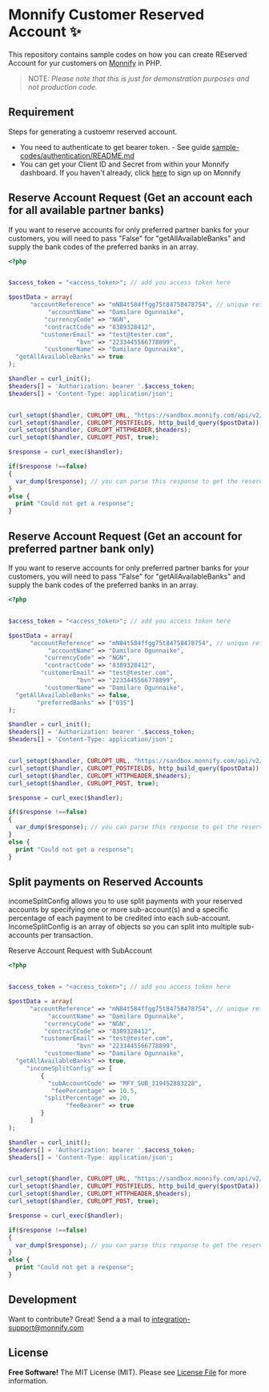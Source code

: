 # Monnify Customer Reserved Account  ✨
 
This repository contains sample codes on how you can create REserved Account for yur customers on [Monnify](https://monnify.com/) in PHP.

> NOTE:
> *Please note that this is just for demonstration purposes and not production code.*
 
## Requirement

Steps for generating a custoemr reserved account.

- You need to authenticate to get bearer token. - See guide [sample-codes/authentication/README.md][l1] 
- You can get your Client ID and Secret from within your Monnify dashboard. If you haven't already, click [here](https://monnify.com/) to sign up on Monnify


## Reserve Account Request (Get an account each for all available partner banks)

If you want to reserve accounts for only preferred partner banks for your customers, you will need to pass "False" for "getAllAvailableBanks" and supply the bank codes of the preferred banks in an array.

```php
<?php


$access_token = "<access_token>"; // add you access token here

$postData = array(     
      "accountReference" => "mN84t584ffgg75t84758478754", // unique reference
           "accountName" => "Damilare Ogunnaike",
          "currencyCode" => "NGN",
          "contractCode" => "8389328412",
         "customerEmail" => "test@tester.com",
                   "bvn" => "2233445566778899",
          "customerName" => "Damilare Ogunnaike",
  "getAllAvailableBanks" => true
);

$handler = curl_init();
$headers[] = 'Authorization: bearer '.$access_token;
$headers[] = 'Content-Type: application/json';


curl_setopt($handler, CURLOPT_URL, "https://sandbox.monnify.com/api/v2/bank-transfer/reserved-accounts");
curl_setopt($handler, CURLOPT_POSTFIELDS, http_build_query($postData));
curl_setopt($handler, CURLOPT_HTTPHEADER,$headers);
curl_setopt($handler, CURLOPT_POST, true);

$response = curl_exec($handler); 

if($response !==false)
{
  var_dump($response); // you can parse this response to get the reserved account details
}
else {
  print "Could not get a response";
}


 ```
 
 
## Reserve Account Request (Get an account for preferred partner bank only)

If you want to reserve accounts for only preferred partner banks for your customers, you will need to pass "False" for "getAllAvailableBanks" and supply the bank codes of the preferred banks in an array.


```php
<?php


$access_token = "<access_token>"; // add you access token here

$postData = array(     
      "accountReference" => "mN84t584ffgg75t84758478754", // unique reference
           "accountName" => "Damilare Ogunnaike",
          "currencyCode" => "NGN",
          "contractCode" => "8389328412",
         "customerEmail" => "test@tester.com",
                   "bvn" => "2233445566778899",
          "customerName" => "Damilare Ogunnaike",
  "getAllAvailableBanks" => false,
        "preferredBanks" => ["035"]
);

$handler = curl_init();
$headers[] = 'Authorization: bearer '.$access_token;
$headers[] = 'Content-Type: application/json';


curl_setopt($handler, CURLOPT_URL, "https://sandbox.monnify.com/api/v2/bank-transfer/reserved-accounts");
curl_setopt($handler, CURLOPT_POSTFIELDS, http_build_query($postData));
curl_setopt($handler, CURLOPT_HTTPHEADER,$headers);
curl_setopt($handler, CURLOPT_POST, true);

$response = curl_exec($handler); 

if($response !==false)
{
  var_dump($response); // you can parse this response to get the reserved account details
}
else {
  print "Could not get a response";
}


 ```
 
 
## Split payments on Reserved Accounts

incomeSplitConfig allows you to use split payments with your reserved accounts by specifying one or more sub-account(s) and a specific percentage of each payment to be credited into each sub-account. IncomeSplitConfig is an array of objects so you can split into multiple sub-accounts per transaction.

Reserve Account Request with SubAccount


```php
<?php


$access_token = "<access_token>"; // add you access token here

$postData = array(     
      "accountReference" => "mN84t584ffgg75t84758478754", // unique reference
           "accountName" => "Damilare Ogunnaike",
          "currencyCode" => "NGN",
          "contractCode" => "8389328412",
         "customerEmail" => "test@tester.com",
                   "bvn" => "2233445566778899",
          "customerName" => "Damilare Ogunnaike",
  "getAllAvailableBanks" => true,
     "incomeSplitConfig" => [
         {
           "subAccountCode" => "MFY_SUB_319452883228",
            "feePercentage" => 10.5,
          "splitPercentage" => 20,
                "feeBearer" => true
         }
      ]
);

$handler = curl_init();
$headers[] = 'Authorization: bearer '.$access_token;
$headers[] = 'Content-Type: application/json';


curl_setopt($handler, CURLOPT_URL, "https://sandbox.monnify.com/api/v2/bank-transfer/reserved-accounts");
curl_setopt($handler, CURLOPT_POSTFIELDS, http_build_query($postData));
curl_setopt($handler, CURLOPT_HTTPHEADER,$headers);
curl_setopt($handler, CURLOPT_POST, true);

$response = curl_exec($handler); 

if($response !==false)
{
  var_dump($response); // you can parse this response to get the reserved account details
}
else {
  print "Could not get a response";
}


 ```
 
 
## Development

Want to contribute? Great! Send a a mail to integration-support@monnify.com

## License
**Free Software!**
The MIT License (MIT). Please see [License File](LICENSE.md) for more information.

[link-author]: https://jimiejosh.com
 
   [l1]: <https://github.com/jimiejosh/monnify-php-sample-codes/tree/master/sample-codes/authentication/README.md>
   [l2]: <https://github.com/jimiejosh/monnify-php-sample-codes/tree/master/sample-codes/webhooks/README.md>
   [l3]: <https://github.com/jimiejosh/monnify-php-sample-codes/tree/master/sample-codes/reservedaccount/README.md>
   [l4]: <https://github.com/jimiejosh/monnify-php-sample-codes/tree/master/sample-codes/bankverification/README.md>
   [l5]: <https://github.com/jimiejosh/monnify-php-sample-codes/tree/master/sample-codes/transfer/README.md>
   [l6]: <https://github.com/jimiejosh/monnify-php-sample-codes/tree/master/sample-codes/card/README.md>
